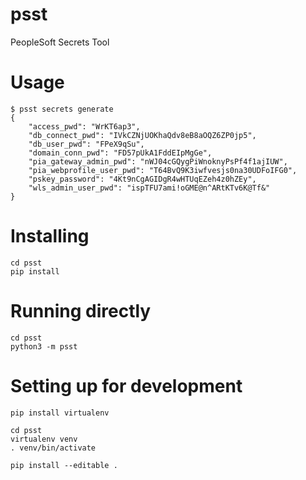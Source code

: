 # psst
PeopleSoft Secrets Tool

# Usage
```
$ psst secrets generate
{
    "access_pwd": "WrKT6ap3",
    "db_connect_pwd": "IVkCZNjUOKhaQdv8eB8aOQZ6ZP0jp5",
    "db_user_pwd": "FPeX9qSu",
    "domain_conn_pwd": "FD57pUkA1FddEIpMgGe",
    "pia_gateway_admin_pwd": "nWJ04cGQygPiWnoknyPsPf4f1ajIUW",
    "pia_webprofile_user_pwd": "T64BvQ9K3iwfvesjs0na30UDFoIFG0",
    "pskey_password": "4Kt9nCgAGIDgR4wHTUqEZeh4z0hZEy",
    "wls_admin_user_pwd": "ispTFU7ami!oGME@n^ARtKTv6K@Tf&"
}
```

# Installing
```
cd psst
pip install
```

# Running directly
```
cd psst
python3 -m psst
```

# Setting up for development
```
pip install virtualenv 

cd psst
virtualenv venv
. venv/bin/activate

pip install --editable .
```
